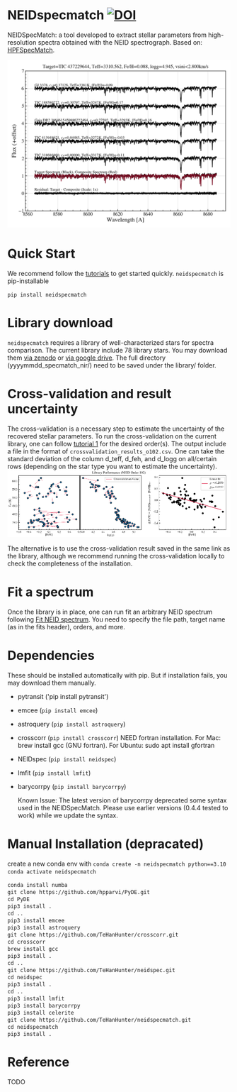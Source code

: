 # NEIDspecmatch [![DOI](https://zenodo.org/badge/769285239.svg)](https://doi.org/10.5281/zenodo.14991480)

NEIDSpecMatch: a tool developed to extract stellar parameters from high-resolution spectra obtained with the NEID spectrograph. Based on: [HPFSpecMatch](https://gummiks.github.io/hpfspecmatch/). 

![TIC 437229644 example in order index 102](tests/img/TIC%20437229644_compositecomparison.png)

# Quick Start
We recommend follow the [tutorials](tutorial) to get started quickly. ``neidspecmatch`` is pip-installable 
```
pip install neidspecmatch
```

# Library download
``neidspecmatch`` requires a library of well-characterized stars for spectra comparison. The current library include 78 library stars. You may download them [via zenodo](https://zenodo.org/records/14947454/files/20250226_specmatch_nir.zip?download=1) or [via google drive](https://drive.google.com/drive/folders/1YPzRRKow2PD0Lhkr8fCIos6fSNbFCTS1?usp=share_link). The full directory (yyyymmdd_specmatch_nir/) need to be saved under the library/ folder.

# Cross-validation and result uncertainty 
The cross-validation is a necessary step to estimate the uncertainty of the recovered stellar parameters. To run the cross-validation on the current library, one can follow [tutorial 1](tutorial/1.%20Setup%20and%20crossvalidation.ipynb) for the desired order(s). The output include a file in the format of `crossvalidation_results_o102.csv`. One can take the standard deviation of the column d_teff, d_feh, and	d_logg on all/certain rows (depending on the star type you want to estimate the uncertainty). 
![cross-validation of order index 102](tests/img/crossvalidation_o102_main.png)

The alternative is to use the cross-validation result saved in the same link as the library, although we recommend running the cross-validation locally to check the completeness of the installation. 

# Fit a spectrum
Once the library is in place, one can run fit an arbitrary NEID spectrum following [Fit NEID spectrum](tutorial/2.%20Fit%20NEID%20spectrum.ipynb). You need to specify the file path, target name (as in the fits header), orders, and more.

# Dependencies 
These should be installed automatically with pip. But if installation fails, you may download them manually. 
- pytransit ('pip install pytransit')
- emcee (`pip install emcee`)
- astroquery (`pip install astroquery`)
- crosscorr (`pip install crosscorr`) NEED fortran installation. For Mac: brew install gcc (GNU fortran). For Ubuntu: sudo apt install gfortran
- NEIDspec (`pip install neidspec`)
- lmfit (`pip install lmfit`)
- barycorrpy (`pip install barycorrpy`)

  Known Issue: The latest version of barycorrpy deprecated some syntax used in the NEIDSpecMatch. Please use earlier versions (0.4.4 tested to work) while we update the syntax. 

# Manual Installation (depracated)
create a new conda env with
`conda create -n neidspecmatch python==3.10`
`conda activate neidspecmatch`
```
conda install numba
git clone https://github.com/hpparvi/PyDE.git
cd PyDE
pip3 install .
cd ..
pip3 install emcee
pip3 install astroquery
git clone https://github.com/TeHanHunter/crosscorr.git
cd crosscorr
brew install gcc
pip3 install .
cd ..
git clone https://github.com/TeHanHunter/neidspec.git
cd neidspec
pip3 install .
cd ..
pip3 install lmfit
pip3 install barycorrpy
pip3 install celerite
git clone https://github.com/TeHanHunter/neidspecmatch.git
cd neidspecmatch
pip3 install .
```

# Reference
TODO
